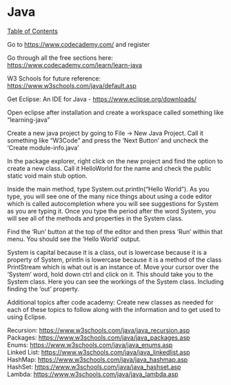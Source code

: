 # Java

[Table of Contents](../readme.md)
  
Go to <https://www.codecademy.com/> and register

Go through all the free sections here: <https://www.codecademy.com/learn/learn-java>

W3 Schools for future reference: <https://www.w3schools.com/java/default.asp>

Get Eclipse: An IDE for Java - <https://www.eclipse.org/downloads/>

Open eclipse after installation and create a workspace called something like “learning-java”

Create a new java project by going to File -> New Java Project.  Call it something like “W3Code” and press the ‘Next Button’ and uncheck the ‘Create module-info.java’

In the package explorer, right click on the new project and find the option to create a new class. Call it HelloWorld for the name and check the public static void main stub option.

Inside the main method, type System.out.println(“Hello World”).  As you type, you will see one of the many nice things about using a code editor which is called autocompletion where you will see suggestions for System as you are typing it.  Once you type the period after the word System, you will see all of the methods and properties in the System class.  

Find the ‘Run’ button at the top of the editor and then press ‘Run’ within that menu.  You should see the ‘Hello World’ output.

System is capital because it is a class, out is lowercase because it is a property of System, println is lowercase because it is a method of the class PrintStream which is what out is an instance of. Move your cursor over the ‘System’ word, hold down ctrl and click on it.  This should take you to the System class. Here you can see the workings of the System class. Including finding the ‘out’ property.

Additional topics after code academy: Create new classes as needed for each of these topics to follow along with the information and to get used to using Eclipse.

Recursion: <https://www.w3schools.com/java/java_recursion.asp>  
Packages: <https://www.w3schools.com/java/java_packages.asp>  
Enums: <https://www.w3schools.com/java/java_enums.asp>  
Linked List: <https://www.w3schools.com/java/java_linkedlist.asp>  
HashMap: <https://www.w3schools.com/java/java_hashmap.asp>  
HashSet: <https://www.w3schools.com/java/java_hashset.asp>  
Lambda: <https://www.w3schools.com/java/java_lambda.asp>  
